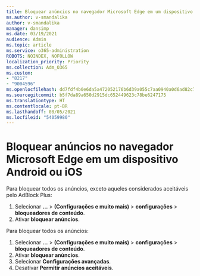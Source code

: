 ```yaml
---
title: Bloquear anúncios no navegador Microsoft Edge em um dispositivo Android ou iOS
ms.author: v-smandalika
author: v-smandalika
manager: dansimp
ms.date: 03/19/2021
audience: Admin
ms.topic: article
ms.service: o365-administration
ROBOTS: NOINDEX, NOFOLLOW
localization_priority: Priority
ms.collection: Adm_O365
ms.custom:
- "8217"
- "9004596"
ms.openlocfilehash: dd7fdf4b0e6da5a472052176b6d39a055c7aa0940a0d6ad82c773ae9c14345af
ms.sourcegitcommit: b5f7da89a650d2915dc652449623c78be6247175
ms.translationtype: HT
ms.contentlocale: pt-BR
ms.lasthandoff: 08/05/2021
ms.locfileid: "54059980"
---
```

# <a name="block-ads-in-the-microsoft-edge-browser-on-an-android-or-ios-device"></a>Bloquear anúncios no navegador Microsoft Edge em um dispositivo Android ou iOS

Para bloquear todos os anúncios, exceto aqueles considerados aceitáveis pelo AdBlock Plus:
1. Selecionar **...** > **(Configurações e muito mais)** > **configurações** > **bloqueadores de conteúdo**.
2. Ativar **bloquear anúncios**.

Para bloquear todos os anúncios:
1. Selecionar **...** > **(Configurações e muito mais)** > **configurações** > **bloqueadores de conteúdo**.
2. Ativar **bloquear anúncios**.
3. Selecionar **Configurações avançadas**.
4. Desativar **Permitir anúncios aceitáveis**.
